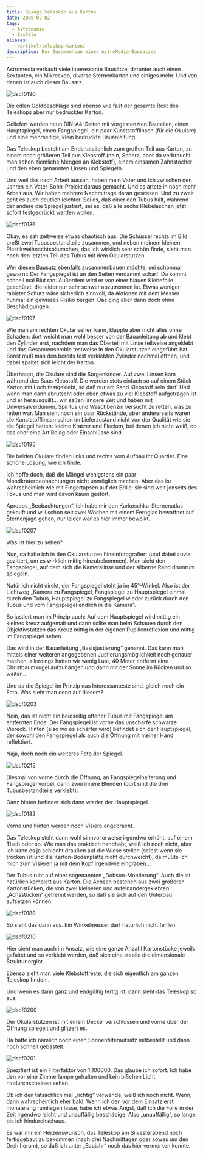 ```yaml
---
title: Spiegelteleskop aus Karton
date: 2008-02-02
tags:
  - Astronomie
  - Basteln
aliases:
  - /artikel/teleskop-karton/
description: Der Zusammenbau eines AstroMedia-Bausatzes
---
```

Astromedia verkauft viele interessante Bausätze, darunter auch einen Sextanten, ein Mikroskop, diverse Sternenkarten und einiges mehr. Und von denen ist auch dieser Bausatz.

![dscf0190](dscf0190.jpg)

Die edlen Goldbeschläge sind ebenso wie fast der gesamte Rest des Teleskops aber nur bedruckter Karton.

Geliefert werden neun DIN-A4-Seiten mit vorgestanzten Bauteilen, einen Hauptspiegel, einen Fangspiegel, ein paar Kunststofflinsen (für die Okulare) und eine mehrseitige, klein bedruckte Bauanleitung.

Das Teleskop besteht am Ende tatsächlich zum großen Teil aus Karton, zu einem noch größeren Teil aus Klebstoff (nein, Scherz, aber da verbraucht man schon ziemliche Mengen an Klebstoff), einem einsamen Zahnstocher und den eben genannten Linsen und Spiegeln.

Und weil das nach Arbeit aussah, haben mein Vater und ich zwischen den Jahren ein Vater-Sohn-Projekt daraus gemacht. Und es artete in noch mehr Arbeit aus. Wir haben mehrere Nachmittage daran gesessen. Und zu zweit geht es auch deutlich leichter. Sei es, daß einer den Tubus hält, während der andere die Spiegel justiert, sei es, daß alle sechs Klebelaschen jetzt sofort festgedrückt werden wollen.

![dscf0136](dscf0136.jpg)

Okay, es sah zeitweise etwas chaotisch aus. Die Schüssel rechts im Bild preßt zwei Tubusbestandteile zusammen, und neben meinem kleinen Plastikweihnachtsbäumchen, das ich wirklich sehr schön finde, sieht man noch den letzten Teil des Tubus mit dem Okularstutzen.

Wer diesen Bausatz ebenfalls zusammenbauen möchte, sei schonmal gewarnt: Der Fangspiegel ist an den Seiten verdammt scharf. Da kommt schnell mal Blut ran. Außerdem wird er von einer blauen Klebefolie geschützt, die leider nur sehr schwer abzutrennen ist. Etwas weniger rabiater Schutz wäre sicherlich sinnvoll, da Aktionen mit dem Messer nunmal ein gewisses Risiko bergen. Das ging aber dann doch ohne Beschädigungen.

![dscf0197](dscf0197.jpg)

Wie man am rechten Okular sehen kann, klappte aber nicht alles ohne Schaden: dort weicht man wohl besser von der Bauanleitung ab und klebt den Zylinder erst, nachdem man das Oberteil mit Linse teilweise angeklebt und das Gesamtensemble testweise in den Okularstutzen eingeführt hat. Sonst muß man den bereits fest verklebten Zylinder nochmal öffnen, und dabei spaltet sich leicht der Karton.

Überhaupt, die Okulare sind die Sorgenkinder. Auf zwei Linsen kam während des Baus Klebstoff. Die werden stets einfach so auf einem Stück Karton mit Loch festgeklebt, so daß nur am Rand Klebstoff sein darf. Und wenn man dann abrutscht oder eben etwas zu viel Klebstoff aufgetragen ist und er herausquillt… wir saßen längere Zeit und haben mit Universalverdünner, Spiritus und Waschbenzin versucht zu retten, was zu retten war. Man sieht noch ein paar Rückstände, aber andererseits waren die Kunststofflinsen schon im Lieferzustand nicht von der Qualität wie sie die Spiegel hatten: leichte Kratzer und Flecken, bei denen ich nicht weiß, ob das eher eine Art Belag oder Einschlüsse sind.

![dscf0195](dscf0195.jpg)

Die beiden Okulare finden links und rechts vom Aufbau ihr Quartier. Eine schöne Lösung, wie ich finde.

Ich hoffe doch, daß die Mängel wenigstens ein paar Mondkraterbeobachtungen nicht unmöglich machen. Aber das ist wahrscheinlich wie mit Fingertapsen auf der Brille: sie sind weit jenseits des Fokus und man wird davon kaum gestört.

Apropos „Beobachtungen“. Ich habe mir den Karkoschka-Sternenatlas gekauft und will schon seit zwei Wochen mit einem Fernglas bewaffnet auf Sternenjagd gehen, nur leider war es hier immer bewölkt.

![dscf0207](dscf0207.jpg)

Was ist hier zu sehen?

Nun, da habe ich in den Okularstutzen hineinfotografiert (und dabei zuviel gezittert, um es wirklich mittig hinzubekommen). Man sieht den Fangspiegel, auf dem sich die Kameralinse und der silberne Rand drumrum spiegeln.

Natürlich nicht direkt, der Fangspiegel steht ja im 45°-Winkel. Also ist der Lichtweg „Kamera zu Fangspiegel, Fangspiegel zu Hauptspiegel einmal durch den Tubus, Hauptspiegel zu Fangspiegel wieder zurück durch den Tubus und vom Fangspiegel endlich in die Kamera“.

So justiert man im Prinzip auch: Auf dem Hauptspiegel wird mittig ein kleines kreuz aufgemalt und dann sollte man beim Schauen durch den Objektivstutzen das Kreuz mittig in der eigenen Pupillenreflexion und mittig im Fangspiegel sehen.

Das wird in der Bauanleitung „Basisjustierung“ genannt. Das kann man mittels einer weiteren angegebenen Justierungsmöglichkeit noch genauer machen, allerdings hatten wir wenig Lust, 40 Meter entfernt eine Christbaumkugel aufzuhängen und dann mit der Sonne im Rücken und so weiter…

Und da die Spiegel im Prinzip das Interessanteste sind, gleich noch ein Foto. Was sieht man denn auf diesem?

![dscf0203](dscf0203.jpg)

Nein, das ist nicht ein beidseitig offener Tubus mit Fangspiegel am entfernten Ende. Der Fangspiegel ist vorne das unscharfe schwarze Viereck. Hinten (also wo es schärfer wird) befindet sich der Hauptspiegel, der sowohl den Fangspiegel als auch die Öffnung mit meiner Hand reflektiert.

Naja, doch noch ein weiteres Foto der Spiegel.

![dscf0215](dscf0215.jpg)

Diesmal von vorne durch die Öffnung, an Fangspiegelhalterung und Fangspiegel vorbei, dann zwei innere Blenden (dort sind die drei Tubusbestandteile verklebt).

Ganz hinten befindet sich dann wieder der Hauptspiegel.

![dscf0182](dscf0182.jpg)

Vorne und hinten werden noch Visiere angebracht.

Das Teleskop steht dann wohl sinnvollerweise irgendwo erhöht, auf einem Tisch oder so. Wie man das praktisch handhabt, weiß ich noch nicht, aber ich kann es ja schlecht draußen auf die Wiese stellen (selbst wenn sie trocken ist und die Karton-Bodenplatte nicht durchweicht), da müßte ich mich zum Visieren ja mit dem Kopf irgendwie eingraben…

Der Tubus ruht auf einer sogenannten „Dobson-Montierung“. Auch die ist natürlich komplett aus Karton. Die Achsen bestehen aus zwei größeren Kartonstücken, die von zwei kleineren und aufeinandergeklebten „Achsstücken“ getrennt werden, so daß sie sich auf den Unterbau aufsetzen können.

![dscf0189](dscf0189.jpg)

So sieht das dann aus. Ein Winkelmesser darf natürlich nicht fehlen.

![dscf0210](dscf0210.jpg)

Hier sieht man auch im Ansatz, wie eine ganze Anzahl Kartonstücke jeweils gefaltet und so verklebt werden, daß sich eine stabile dreidimensionale Struktur ergibt.

Ebenso sieht man viele Klebstoffreste, die sich eigentlich am ganzen Teleskop finden…

Und wenn es dann ganz und endgültig fertig ist, dann sieht das Teleskop so aus.

![dscf0200](dscf0200.jpg)

Der Okularstutzen ist mit einem Deckel verschlossen und vorne über der Öffnung spiegelt und glitzert es.

Da hatte ich nämlich noch einen Sonnenfilteraufsatz mitbestellt und dann noch schnell gebastelt.

![dscf0201](dscf0201.jpg)

Spezifiert ist ein Filterfaktor von 1:100000. Das glaube ich sofort. Ich habe den vor eine Zimmerlampe gehalten und kein bißchen Licht hindurchscheinen sehen.

Ob ich den tatsächlich mal „richtig“ verwende, weiß ich noch nicht. Wenn, dann wahrscheinlich eher bald. Wenn ich den vor dem Einsatz erst monatelang rumliegen lasse, habe ich etwas Angst, daß ich die Folie in der Zeit irgendwo leicht und unauffällig beschädige. Also „unauffällig“, so lange, bis ich hindurchschaue.

Es war mir ein Herzenswunsch, das Teleskop am Silvesterabend noch fertiggebaut zu bekommen (nach drei Nachmittagen oder sowas um den Dreh herum), so daß ich unter „Baujahr“ noch das hier vermerken konnte. 
